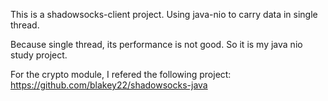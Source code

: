 This is a shadowsocks-client project. Using java-nio to carry data in single thread.

Because single thread, its performance is not good. So it is my java nio study project.

For the crypto module, I refered the following project:
https://github.com/blakey22/shadowsocks-java



